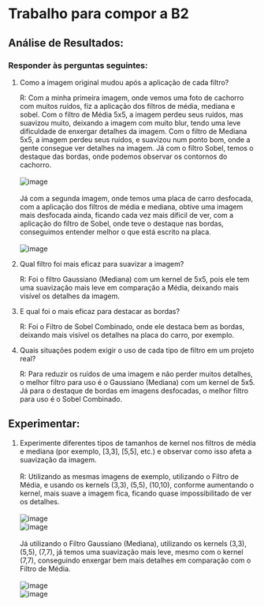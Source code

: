 # Trabalho para compor a B2
## Análise de Resultados:
### Responder às perguntas seguintes:
1) Como a imagem original mudou após a aplicação de cada filtro?

    R: Com a minha primeira imagem, onde vemos uma foto de cachorro com muitos ruídos, fiz a aplicação dos filtros de média, mediana e sobel. Com o filtro de Média 5x5, a imagem perdeu seus ruídos, mas suavizou muito, deixando a imagem com muito blur, tendo uma leve dificuldade de enxergar detalhes da imagem. Com o filtro de Mediana 5x5, a imagem perdeu seus ruídos, e suavizou num ponto bom, onde a gente consegue ver detalhes na imagem. Já com o filtro Sobel, temos o destaque das bordas, onde podemos observar os contornos do cachorro. <br><br> ![image](https://github.com/user-attachments/assets/4014bb66-fe1d-47d9-8686-e6dc72cb88c7) <br><br> Já com a segunda imagem, onde temos uma placa de carro desfocada, com a aplicação dos filtros de média e mediana, obtive uma imagem mais desfocada ainda, ficando cada vez mais dificil de ver, com a aplicação do filtro de Sobel, onde teve o destaque nas bordas, conseguimos entender melhor o que está escrito na placa. <br><br> ![image](https://github.com/user-attachments/assets/05014a74-5f60-490e-bf98-85ebe6619ca9)

3) Qual filtro foi mais eficaz para suavizar a imagem?

   R: Foi o filtro Gaussiano (Mediana) com um kernel de 5x5, pois ele tem uma suavização mais leve em comparação a Média, deixando mais visível os detalhes da imagem.
5) E qual foi o mais eficaz para destacar as bordas?

   R: Foi o Filtro de Sobel Combinado, onde ele destaca bem as bordas, deixando mais visível os detalhes na placa do carro, por exemplo.
6) Quais situações podem exigir o uso de cada tipo de filtro em um projeto real?

   R: Para reduzir os ruídos de uma imagem e não perder muitos detalhes, o melhor filtro para uso é o Gaussiano (Mediana) com um kernel de 5x5. <br> Já para o destaque de bordas em imagens desfocadas, o melhor filtro para uso é o Sobel Combinado.

## Experimentar:
1) Experimente diferentes tipos de tamanhos de kernel nos filtros de média e mediana (por exemplo, [3,3], [5,5], etc.) e observar como isso afeta a suavização da imagem.
<br><br> R: Utilizando as mesmas imagens de exemplo, utilizando o Filtro de Média, e usando os kernels (3,3), (5,5), (10,10), conforme aumentando o kernel, mais suave a imagem fica, ficando quase impossibilitado de ver os detalhes. <br><br> ![image](https://github.com/user-attachments/assets/c28812b8-ccc8-4ae2-8499-654df70d49df)<br> ![image](https://github.com/user-attachments/assets/48cc0a07-1b70-46b7-91b3-0e8e90e55b44) <br><br> Já utilizando o Filtro Gaussiano (Mediana), utilizando os kernels (3,3), (5,5), (7,7), já temos uma suavização mais leve, mesmo com o kernel (7,7), conseguindo enxergar bem mais detalhes em comparação com o Filtro de Média. <br><br> ![image](https://github.com/user-attachments/assets/b90192ef-8f8c-4a55-be38-43e4484944a7) <br> ![image](https://github.com/user-attachments/assets/75d94eeb-3582-4d79-8ce1-a2289cde86f6)
